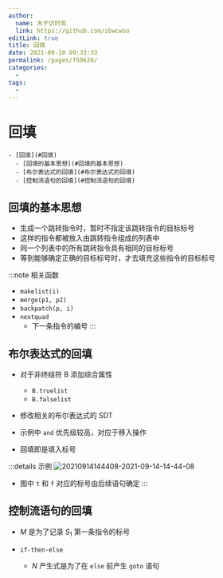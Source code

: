 ```yaml
---
author: 
  name: 木子识时务
  link: https://github.com/sbwcwso
editLink: true
title: 回填
date: 2021-09-10 09:33:33
permalink: /pages/f50626/
categories: 
  - 
tags: 
  - 
---
```


# 回填

```markmap
- [回填](#回填)
  - [回填的基本思想](#回填的基本思想)
  - [布尔表达式的回填](#布尔表达式的回填)
  - [控制流语句的回填](#控制流语句的回填)
```

## 回填的基本思想

* 生成一个跳转指令时，暂时不指定该跳转指令的目标标号
* 这样的指令都被放入由跳转指令组成的列表中
* 同一个列表中的所有跳转指令具有相同的目标标号
* 等到能够确定正确的目标标号时，才去填充这些指令的目标标号

:::note 相关函数
* `makelist(i)`
* `merge(p1, p2)`
* `backpatch(p, i)`
* `nextquad`
  * 下一条指令的编号
:::


## 布尔表达式的回填

* 对于非终结符 B 添加综合属性
  * `B.truelist`
  * `B.falselist`

* 修改相关的布尔表达式的 SDT

* 示例中 `and` 优先级较高，对应于移入操作

* 回填即是填入标号

:::details 示例
![20210914144408-2021-09-14-14-44-08](https://cdn.jsdelivr.net/gh/sbwcwso/PicBed@master/20210914144408-2021-09-14-14-44-08.png)
* 图中 `t` 和 `f` 对应的标号由后续语句确定
:::

## 控制流语句的回填

* $M$ 是为了记录 $S_1$ 第一条指令的标号

* `if-then-else`
  * $N$ 产生式是为了在 `else` 前产生 `goto` 语句


